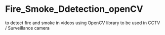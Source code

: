 # Fire_Smoke_Ddetection_openCV
to detect fire and smoke in videos using OpenCV library to be used in CCTV / Surveillance camera
